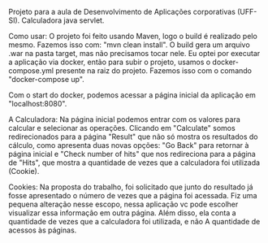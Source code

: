 Projeto para a aula de Desenvolvimento de Aplicações corporativas (UFF-SI).
Calculadora java servlet.

Como usar:
O projeto foi feito usando Maven, logo o build é realizado pelo mesmo. Fazemos isso com: "mvn clean install".
O build gera um arquivo .war na pasta target, mas não precisamos tocar nele. 
Eu optei por executar a aplicação via docker, então para subir o projeto, usamos o docker-compose.yml presente 
na raiz do projeto. Fazemos isso com o comando "docker-compose up".

Com o start do docker, podemos acessar a página inicial da aplicação em "localhost:8080".

A Calculadora:
Na página inicial podemos entrar com os valores para calcular e selecionar as operações. Clicando em "Calculate" 
somos redirecionados para a página "Result" que não só mostra os resultados do cálculo, como apresenta duas novas 
opções: "Go Back" para retornar à página inicial e "Check number of hits" que nos redireciona para a página de "Hits", 
que mostra a quantidade de vezes que a calculadora foi utilizada (Cookie). 

Cookies:
Na proposta do trabalho, foi solicitado que junto do resultado já fosse apresentado o número de vezes que a 
página foi acessada. Fiz uma pequena alteração nesse escopo, nessa aplicação vc pode escolher visualizar essa 
informação em outra página. Além disso, ela conta a quantidade de vezes que a calculadora foi utilizada, e não
A quantidade de acessos às páginas. 
